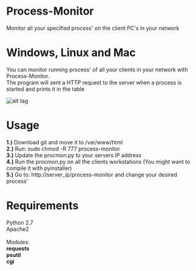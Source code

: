 # Process-Monitor
Monitor all your specified process' on the client PC's in your network

# Windows, Linux and Mac


You can monitor running process' of all your clients in your network with Process-Monitor.<br>
The program will sent a HTTP request to the server when a process is started and prints it in the table

![alt tag](https://github.com/raoulbigg/Porcess-Monitor/blob/master/P-M.png)



# Usage

<b>1.)</b> Download git and move it to /var/www/html<br>
<b>2.)</b> Run: sudo chmod -R 777 process-monitor<br>
<b>3.)</b> Update the procmon.py to your servers IP address<br>
<b>4.)</b> Run the procmon.py on all the clients workstations (You might want to compile it with pyinstaller) <br>
<b>5.)</b> Go to: http://server_ip/process-monitor and change your desired process'



# Requirements

Python 2.7<br>
Apache2<br><br>
Modules: <br>
<b>requests<br>
psutil<br>
cgi</b><br>
